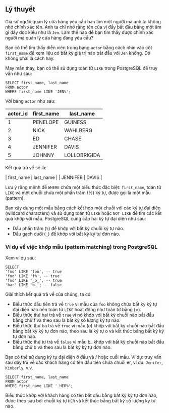 ## Lý thuyết
Giả sử người quản lý cửa hàng yêu cầu bạn tìm một người mà anh ta không nhớ chính xác tên. Anh ta chỉ nhớ rằng tên của vị đấy bắt đầu bằng một âm gì đấy đọc kiểu như là `Jen`. Làm thế nào để bạn tìm thấy được chính xác người mà quản lý cửa hàng đang yêu cầu?

Bạn có thể tìm thấy diễn viên trong bảng `actor` bằng cách nhìn vào cột `first_name` để xem liệu có bất kỳ giá trị nào bắt đầu với `Jen` không. Đó không phải là cách hay.

May mắn thay, bạn có thể sử dụng toán tử `LIKE` trong PostgreSQL để truy vấn như sau:
```
SELECT first_name, last_name
FROM actor
WHERE first_name LIKE 'JEN%';
```
Với bảng `actor` như sau:

| actor_id | first_name	| last_name |
|----------|------------|-----------|
| 1	| PENELOPE | GUINESS |
| 2	| NICK | WAHLBERG |
| 3	| ED | CHASE |
| 4	| JENNIFER | DAVIS |
| 5	| JOHNNY | LOLLOBRIGIDA |

Kết quả trả về sẽ là:

| first_name | last_name |
| JENNIFER | DAVIS |

Lưu ý rằng mệnh đề `WHERE` chứa một biểu thức đặc biệt: `first_name`, toán tử `LIKE` và một chuỗi chứa một phần trăm (%) ký tự, được gọi là một mẫu (pattern).

Bạn xây dựng một mẫu bằng cách kết hợp một chuỗi với các ký tự đại diện (wildcard characters) và sử dụng toán tử `LIKE` hoặc `NOT LIKE` để tìm các kết quả khớp với mẫu. PostgreSQL cung cấp hai ký tự đại diện như sau:

- Dấu phần trăm (`%`) để khớp với bất kỳ chuỗi ký tự nào.
- Dấu gạch dưới (`_`) để khớp với bất kỳ ký tự đơn nào.

### Ví dụ về việc khớp mẫu (pattern matching) trong PostgreSQL
Xem ví dụ sau:
```
SELECT
'foo' LIKE 'foo', -- true
'foo' LIKE 'f%', -- true
'foo' LIKE '_o_', -- true
'bar' LIKE 'b_'; -- false
```
Giải thích kết quả trả về của chúng, ta có:

- Biểu thức đầu tiên trả về `true` vì mẫu của `foo` không chứa bất kỳ ký tự đại diện nào nên toán tử `LIKE` hoạt động như toán tử bằng (=).
- Biểu thức thứ hai trả về `true` vì nó khớp với bất kỳ chuỗi nào bắt đầu bằng chữ f và theo sau là bất kỳ số lượng ký tự nào.
- Biểu thức thứ ba trả về `true` vì mẫu (_o_) khớp với bất kỳ chuỗi nào bắt đầu bằng bất kỳ ký tự đơn nào, theo sau là ký tự o và kết thúc bằng bất kỳ ký tự đơn nào.
- Biểu thức thứ tư trả về `false` vì mẫu b_ khớp với bất kỳ chuỗi nào bắt đầu bằng chữ b và theo sau là bất kỳ ký tự đơn nào.

Bạn có thể sử dụng ký tự đại diện ở đầu và / hoặc cuối mẫu. Ví dụ: truy vấn sau đây trả về các khách hàng có tên đầu tiên chứa chuỗi er, ví dụ: `Jenifer`, `Kimberly`, v.v.
```
SELECT first_name, last_name
FROM actor
WHERE first_name LIKE '_HER%';
```
Biểu thức khớp với khách hàng có tên bắt đầu bằng bất kỳ ký tự đơn nào, được theo sau bởi chuỗi ký tự `HER` và kết thúc bằng bất kỳ số lượng ký tự nào.
